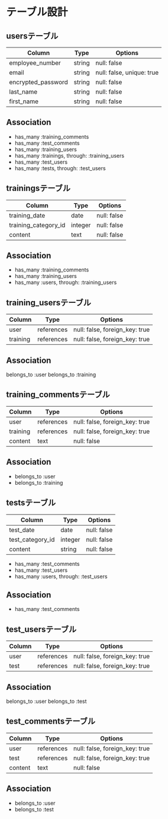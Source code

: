 # テーブル設計

## usersテーブル

| Column             | Type   | Options                   |
| ------------------ | ------ | ------------------------- |
| employee_number    | string | null: false               |
| email              | string | null: false, unique: true |
| encrypted_password | string | null: false               |
| last_name          | string | null: false               |
| first_name         | string | null: false               |

## Association

- has_many :training_comments
- has_many :test_comments
- has_many :training_users
- has_many :trainings, through: :training_users
- has_many :test_users
- has_many :tests, through: :test_users

## trainingsテーブル

| Column               | Type    | Options     |
| -------------------- | ------- | ----------- |
| training_date        | date    | null: false |
| training_category_id | integer | null: false |
| content              | text    | null: false |

## Association

- has_many :training_comments
- has_many :training_users
- has_many :users, through: :training_users

## training_usersテーブル

| Column   | Type       | Options                        |
| -------- | ---------- | ------------------------------ |
| user     | references | null: false, foreign_key: true |
| training | references | null: false, foreign_key: true |

## Association

belongs_to :user
belongs_to :training

## training_commentsテーブル

| Column   | Type       | Options                        |
| -------- | ---------- | ------------------------------ |
| user     | references | null: false, foreign_key: true |
| training | references | null: false, foreign_key: true |
| content  | text       | null: false                    |

## Association

- belongs_to :user
- belongs_to :training

## testsテーブル

| Column           | Type    | Options     |
| ---------------- | ------- | ----------- |
| test_date        | date    | null: false |
| test_category_id | integer | null: false |
| content          | string  | null: false |

- has_many :test_comments
- has_many :test_users
- has_many :users, through: :test_users

## Association

- has_many :test_comments

## test_usersテーブル

| Column | Type       | Options                        |
| ------ | ---------- | ------------------------------ |
| user   | references | null: false, foreign_key: true |
| test   | references | null: false, foreign_key: true |

## Association

belongs_to :user
belongs_to :test

## test_commentsテーブル

| Column  | Type       | Options                        |
| ------- | ---------- | ------------------------------ |
| user    | references | null: false, foreign_key: true |
| test    | references | null: false, foreign_key: true |
| content | text       | null: false                    |

## Association

- belongs_to :user
- belongs_to :test
